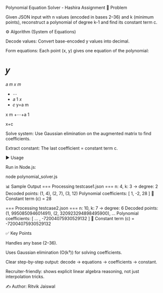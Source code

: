 Polynomial Equation Solver - Hashira Assignment
📌 Problem

Given JSON input with n values (encoded in bases 2–36) and k (minimum points), reconstruct a polynomial of degree k-1 and find its constant term c.

⚙️ Algorithm (System of Equations)

Decode values: Convert base-encoded y values into decimal.

Form equations: Each point (x, y) gives one equation of the polynomial:

# 𝑦

𝑎
𝑚
𝑥
𝑚

- ⋯
- 𝑎
  1
  𝑥
- 𝑐
  y=a
  m
  ​

x
m
+⋯+a
1
​

x+c

Solve system: Use Gaussian elimination on the augmented matrix to find coefficients.

Extract constant: The last coefficient = constant term c.

▶️ Usage

Run in Node.js:

node polynomial_solver.js

📊 Sample Output
=== Processing testcase1.json ===
n: 4, k: 3 → degree: 2
Decoded points: (1, 4), (2, 7), (3, 12)
Polynomial coefficients: [ 1, -2, 28 ]
🎯 Constant term (c) = 28

=== Processing testcase2.json ===
n: 10, k: 7 → degree: 6
Decoded points: (1, 995085094601491), (2, 320923294898495900), ...
Polynomial coefficients: [ ... , -72004075930529132 ]
🎯 Constant term (c) = -72004075930529132

✅ Key Points

Handles any base (2–36).

Uses Gaussian elimination (O(k³)) for solving coefficients.

Clear step-by-step output: decode → equations → coefficients → constant.

Recruiter-friendly: shows explicit linear algebra reasoning, not just interpolation tricks.

✍️ Author: Ritvik Jaiswal
